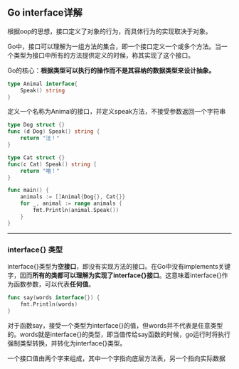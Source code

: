 ## Go interface详解

根据oop的思想，接口定义了对象的行为，而具体行为的实现取决于对象。

Go中，接口可以理解为一组方法的集合，即一个接口定义一个或多个方法。当一个类型为接口中所有的方法提供定义的时候，称其实现了这个接口。

Go的核心：**根据类型可以执行的操作而不是其容纳的数据类型来设计抽象。**

```go
type Animal interface{
    Speak() string
}
```

定义一个名称为Animal的接口，并定义speak方法，不接受参数返回一个字符串

```go
type Dog struct {}
func (d Dog) Speak() string {
    return "汪！"
}

type Cat struct {}
func(c Cat) Speak() string {
    return "喵！"
}

func main() {
    animals := []Animal{Dog{}, Cat{}}
    for _, animal := range animals {
        fmt.Println(animal.Speak())
    }
}

```

***

### interface{} 类型

interface{}类型为**空接口**，即没有实现方法的接口。在Go中没有implements关键字，因而**所有的类都可以理解为实现了interface{}接口**。这意味着interface{}作为函数参数，可以代表**任何值**。

```go
func say(words interface{}) {
    fmt.Println(words)
}
```

对于函数say，接受一个类型为interface{}的值，但words并不代表是任意类型的。words就是interface{}的类型，即当值传给say函数的时候，go运行时将执行强制类型转换，并转化为interface{}类型。

一个接口值由两个字来组成，其中一个字指向底层方法表，另一个指向实际数据







